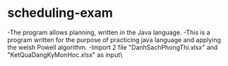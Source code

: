 # scheduling-exam
-The program allows planning, written in the Java language. 
-This is a program written for the purpose of practicing java language and applying the welsh Powell algorithm.
-Import 2 file "DanhSachPhongThi.xlsx" and "KetQuaDangKyMonHoc.xlsx" as input\
